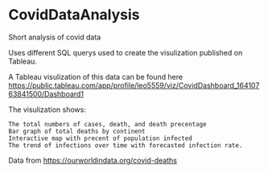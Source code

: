 # CovidDataAnalysis
Short analysis of covid data

Uses different SQL querys used to create the visulization published on Tableau. 

A Tableau visulization of this data can be found here
https://public.tableau.com/app/profile/leo5559/viz/CovidDashboard_16410763841500/Dashboard1

The visulization shows: 
  	
	The total numbers of cases, death, and death precentage
  	Bar graph of total deaths by continent
  	Interactive map with precent of population infected
  	The trend of infections over time with forecasted infection rate.
  
  
  
Data from 
https://ourworldindata.org/covid-deaths
